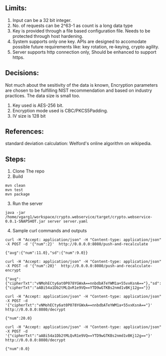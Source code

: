 ## Limits:
1. Input can be a 32 bit integer. 
3. No. of requests can be 2^63-1 as count is a long data type
4. Key is provided through a file based configuration file. Needs to be protected through host hardening.
5. System supports only one key. APIs are designed to accomodate possible future requirements like: key rotation, re-keying, crypto agility.
6. Server supports http connection only, Should be enhanced to support https.

## Decisions:
Not much about the sesitivity of the data is known, Encryption parameters are chosen to be fulfilling NIST recommendation and based on industry practices.
The data size is small too.
1. Key used is AES-256 bit.
2. Encryption mode used is CBC/PKCS5Padding.
3. IV size is 128 bit

## References:
standard deviation calculation:
Welford's online algorithm on wikipedia.



## Steps:
1. Clone The repo
2. Build
```
mvn clean
mvn test
mvn package
```
3. Run the server
```
java -jar /home/vgarg1/workspace/crypto.webservice/target/crypto.webservice-0.0.1-SNAPSHOT.jar server server.yaml 
```
4. Sample curl commands and outputs
```
curl -H "Accept: application/json" -H "Content-type: application/json" -X POST -d '{"num":2}'  http://0.0.0.0:8080/push-and-recalculate
```
```
{"avg":{"num":11.0},"sd":{"num":9.0}}
```
```
curl -H "Accept: application/json" -H "Content-type: application/json" -X POST -d '{"num":20}'  http://0.0.0.0:8080/push-and-recalculate-encrypt
```
```
{"avg":{"cipherTxt":"vNMohECty6at0P078YGWxA==nnbdbATeYWM1a+55vxKsnA=="},"sd":{"cipherTxt":"aABi54a1Db2tMLQvR1e9VQ==YTD9wGTKBs2nmd1vBKj12g=="}}
```
```
curl -H "Accept: application/json" -H "Content-type: application/json" -X POST -d '{"cipherTxt":"vNMohECty6at0P078YGWxA==nnbdbATeYWM1a+55vxKsnA=="}'  http://0.0.0.0:8080/decrypt
```
```
{"num":20.0}
```
```
curl -H "Accept: application/json" -H "Content-type: application/json" -X POST -d '{"cipherTxt":"aABi54a1Db2tMLQvR1e9VQ==YTD9wGTKBs2nmd1vBKj12g=="}'  http://0.0.0.0:8080/decrypt
```
```
{"num":0.0}
```
